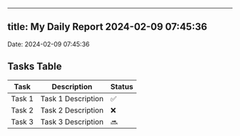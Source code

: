 
---
title: My Daily Report 2024-02-09 07:45:36
---

Date: 2024-02-09 07:45:36

## Tasks Table

| Task | Description | Status |
|------|-------------|--------|
| Task 1 | Task 1 Description | ✅ |
| Task 2 | Task 2 Description | ❌ |
| Task 3 | Task 3 Description | 🔜 |

